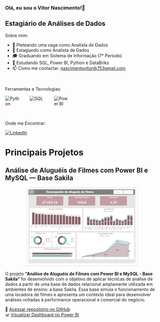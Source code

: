 ### Olá, eu sou o Vitor Nascimento!👋

## Estagiário de Análises de Dados

Sobre mim:

- 🔭 Pleteando uma vaga como Analista de Dados
- 💼 Estagiando como Analista de Dados
- 🎓 Graduando em Sistema de Informação (7° Período)
- 🌱 Estudando SQL, Power BI, Python e DataBriks
- 📫 Como me contactar: nascimentovitor@753gmail.com

<br>

Ferramentas e Tecnologias:

<div style="display: flex; gap: 30px;">
  <img src="https://cdn.jsdelivr.net/gh/devicons/devicon/icons/python/python-original.svg" alt="Python" width="50" height="50" title="Python"/>
  <img src="https://cdn.jsdelivr.net/gh/devicons/devicon/icons/mysql/mysql-original.svg" alt="SQL" width="50" height="50" title="SQL"/>
  <img src="https://img.icons8.com/color/48/000000/power-bi.png" alt="Power BI" width="50" height="50" title="Power BI"/>
</div>

<br>

Onde me Encontrar:

<p align="left">
  <a href="https://www.linkedin.com/in/vitor-nascimento-a691b4215/" target="_blank">
    <img src="https://img.icons8.com/color/48/000000/linkedin.png" alt="LinkedIn" width="40" height="40" title="LinkedIn"/>
  </a>
</p>

<h1> Principais Projetos </h1>

<h2> Análise de Aluguéis de Filmes com Power BI e MySQL — Base Sakila</h2>
<p align="center">
   <img src="https://github.com/NascimentoVitorDEV/ProjetoSakila/blob/main/Imagens/1ofc.png" alt="Dashboard Power BI Sakila" style="width: 70%; border: 1px solid #ddd; padding: 5px;">
</p>

<p>O projeto <strong>“Análise de Aluguéis de Filmes com Power BI e MySQL - Base Sakila”</strong> foi desenvolvido com o objetivo de aplicar técnicas de análise de dados a partir de uma base de dados relacional amplamente utilizada em ambientes de ensino: a base Sakila. Essa base simula o funcionamento de uma locadora de filmes e apresenta um contexto ideal para desenvolver análises voltadas à performance operacional e comercial do negócio.</p>

<p>
🔗 <a href="https://github.com/NascimentoVitorDEV/ProjetoSakila" target="_blank">Acessar repositório no GitHub</a><br>
📊 <a href="https://app.powerbi.com/view?r=eyJrIjoiZWQzZDk0ZmMtMjk3NS00Y2E0LWFkMzYtNDI1YWIwNjg3OTI2IiwidCI6IjY1OWNlMmI4LTA3MTQtNDE5OC04YzM4LWRjOWI2MGFhYmI1NyJ9" target="_blank">Visualizar Dashboard no Power BI</a>
</p>





